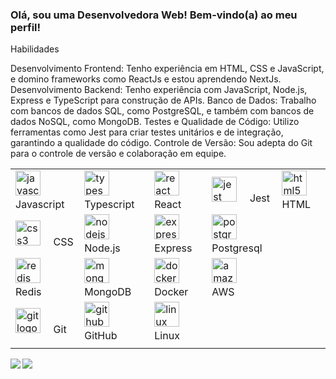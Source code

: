 ### Olá, sou uma Desenvolvedora Web! Bem-vindo(a) ao meu perfil!

Habilidades
<p>
   Desenvolvimento Frontend: Tenho experiência em HTML, CSS e JavaScript, e domino frameworks como ReactJs e estou aprendendo NextJs.
   Desenvolvimento Backend: Tenho experiência com JavaScript, Node.js, Express e TypeScript para construção de APIs.
   Banco de Dados: Trabalho com bancos de dados SQL, como PostgreSQL, e também com bancos de dados NoSQL, como MongoDB.
   Testes e Qualidade de Código: Utilizo ferramentas como Jest para criar testes unitários e de integração, garantindo a qualidade do código.
   Controle de Versão: Sou adepta do Git para o controle de versão e colaboração em equipe.
<p>

<table>
    <tbody>
      <tr>
        <td><img src="https://cdn.jsdelivr.net/gh/devicons/devicon/icons/javascript/javascript-original.svg" height="40" alt="javascript logo"  />
  <img width="12" /> Javascript</td>
        <td><img src="https://cdn.jsdelivr.net/gh/devicons/devicon/icons/typescript/typescript-original.svg" height="40" alt="typescript logo"  />
  <img width="12" /> Typescript</td>
        <td><img src="https://cdn.jsdelivr.net/gh/devicons/devicon/icons/react/react-original.svg" height="40" alt="react logo"  />
  <img width="12" /> React</td>
        <td><img src="https://cdn.jsdelivr.net/gh/devicons/devicon/icons/jest/jest-plain.svg" height="40" alt="jest logo"  />
  <img width="12" /> Jest</td>
        <td><img src="https://cdn.jsdelivr.net/gh/devicons/devicon/icons/html5/html5-original.svg" height="40" alt="html5 logo"  />
  <img width="12" /> HTML</td>
      </tr>      
      <tr>
        <td>
          <img src="https://cdn.jsdelivr.net/gh/devicons/devicon/icons/css3/css3-original.svg" height="40" alt="css3 logo"  />
  <img width="12" /> CSS
        </td>
        <td>
          <img src="https://cdn.jsdelivr.net/gh/devicons/devicon/icons/nodejs/nodejs-original.svg" height="40" alt="nodejs logo"  />
  <img width="12" /> Node.js
        </td>
        <td>
          <img src="https://skillicons.dev/icons?i=express" height="40" alt="express logo"  />
  <img width="12" /> Express
        </td>
        <td>
          <img src="https://cdn.jsdelivr.net/gh/devicons/devicon/icons/postgresql/postgresql-original.svg" height="40" alt="postgresql logo"  />
  <img width="12" /> Postgresql
        </td>
      </tr>
      <tr>
        <td>
          <img src="https://cdn.jsdelivr.net/gh/devicons/devicon/icons/redis/redis-original.svg" height="40" alt="redis logo"  />
  <img width="12" /> Redis
        </td>
        <td>
          <img src="https://cdn.jsdelivr.net/gh/devicons/devicon/icons/mongodb/mongodb-original.svg" height="40" alt="mongodb logo"  />
  <img width="12" /> MongoDB
        </td>
        <td>
          <img src="https://cdn.jsdelivr.net/gh/devicons/devicon/icons/docker/docker-original.svg" height="40" alt="docker logo"  />
  <img width="12" /> Docker
        </td>
        <td>
          <img src="https://cdn.jsdelivr.net/gh/devicons/devicon/icons/amazonwebservices/amazonwebservices-original.svg" height="40" alt="amazonwebservices logo"  />
  <img width="12" /> AWS
        </td>
      </tr>
      <tr>
        <td>
          <img src="https://cdn.jsdelivr.net/gh/devicons/devicon/icons/git/git-original.svg" height="40" alt="git logo"  />
  <img width="12" /> Git
        </td>
        <td>
          <img src="https://skillicons.dev/icons?i=github" height="40" alt="github logo"  />
  <img width="12" /> GitHub
</div>
        </td>
        <td>
  <img src="https://skillicons.dev/icons?i=linux" height="40" alt="linux logo"  />
  <img width="12" /> Linux
        </td>
        <td>
        </td>
        <td>
        </td>
      </tr>
      <tr>
        <td>
        </td>
        <td>
        </td>
        <td>
        </td>
        <td>
        </td>
        <td>
        </td>
      </tr>
    </tbody>
  </table>  
<div style="display: flex;">
  <img src="https://github-readme-stats.vercel.app/api/top-langs/?username=LauraSouzaCastro" />
  <img align="right" src="https://github-readme-stats.vercel.app/api?username=LauraSouzaCastro" />
<div>
